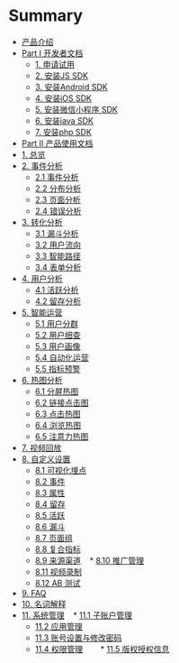 # Summary

* [产品介绍](README.md)
* [Part I 开发者文档]()
    * [1. 申请试用](developer/trial.md)
    * [2. 安装JS SDK](developer/install_js_sdk.md)
    * [3. 安装Android SDK](developer/install_android_sdk.md)
    * [4. 安装iOS SDK](developer/install_ios_sdk.md)
    * [5. 安装微信小程序 SDK](developer/install_wechat_sdk.md)
    * [6. 安装java SDK](developer/install_java_sdk.md)
    * [7. 安装php SDK](developer/install_php_sdk.md)
* [Part Ⅱ 产品使用文档]()
* [1. 总览](overview/dashboard.md)
* [2. 事件分析]()
    * [2.1 事件分析](event.md)
    * [2.2 分布分析](spread.md)   
    * [2.3 页面分析](behavior/page.md)
    * [2.4 错误分析](errorlog.md)
* [3. 转化分析]()
    * [3.1 漏斗分析](transformation/funnel.md)
    * [3.2 用户流向](transformation/urlpath.md)
    * [3.3 智能路径](transformation/smartpath.md)
    * [3.4 表单分析](behavior/anaform.md)
* [4. 用户分析]()
    * [4.1 活跃分析](user/activation.md)
    * [4.2 留存分析](user/retention.md)
* [5. 智能运营]()
    * [5.1 用户分群](user/segment.md)
    * [5.2 用户细查](user/profile.md)
    * [5.3 用户画像](user/persona.md) 
    * [5.4 自动化运营](user/auto.md)  
    * [5.5 指标预警](user/warning.md)    
* [6. 热图分析]()
    * [6.1 分屏热图](behavior/mapscreen.md)
    * [6.2 链接点击图](behavior/mapclick.md)    
    * [6.3 点击热图](behavior/mapclick2.md)
    * [6.4 浏览热图](behavior/mapview.md)
    * [6.5 注意力热图](behavior/mapattention.md)
* [7. 视频回放](video_playback.md)
* [8. 自定义设置]()
    * [8.1 可视化埋点](set/custom_tag.md)
    * [8.2 事件](set/custom_event.md)
    * [8.3 属性](set/custom_attr.md)
    * [8.4 留存](set/custom_retention.md)
    * [8.5 活跃](set/custom_activity.md)
    * [8.6 漏斗](set/custom_funnel.md)
    * [8.7 页面组](set/custom_page_group.md)
    * [8.8 复合指标](set/custom_formula.md)
    * [8.9 来源渠道](set/manage_channel.md)
    * [8.10 推广管理](set/manage_utm.md)
    * [8.11 视频录制](set/custom_playback.md)
    * [8.12 AB 测试](set/custom_abtest.md)
* [9. FAQ](FAQ.md)
* [10. 名词解释](noun_interpretation.md)
* [11. 系统管理]()
    * [11.1 子账户管理](system/manage_user.md)
    * [11.2 应用管理](system/manage_app.md)
    * [11.3 账号设置与修改密码](system/manage_person.md)
    * [11.4 权限管理](system/manage_auth.md)    
    * [11.5 版权授权信息](system/copyright.md)
    
  

 
    

